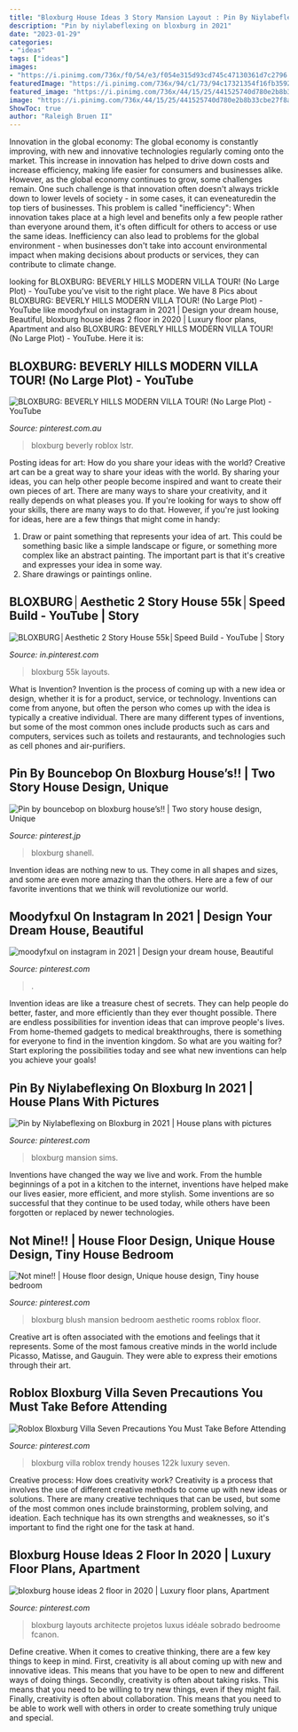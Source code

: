 ```yaml
---
title: "Bloxburg House Ideas 3 Story Mansion Layout : Pin By Niylabeflexing On Bloxburg In 2021"
description: "Pin by niylabeflexing on bloxburg in 2021"
date: "2023-01-29"
categories:
- "ideas"
tags: ["ideas"]
images:
- "https://i.pinimg.com/736x/f0/54/e3/f054e315d93cd745c47130361d7c2796.jpg"
featuredImage: "https://i.pinimg.com/736x/94/c1/73/94c17321354f16fb3592c85164043ff9.jpg"
featured_image: "https://i.pinimg.com/736x/44/15/25/441525740d780e2b8b33cbe27f8a7c89.jpg"
image: "https://i.pinimg.com/736x/44/15/25/441525740d780e2b8b33cbe27f8a7c89.jpg"
ShowToc: true
author: "Raleigh Bruen II"
---
```



Innovation in the global economy:
The global economy is constantly improving, with new and innovative technologies regularly coming onto the market. This increase in innovation has helped to drive down costs and increase efficiency, making life easier for consumers and businesses alike. However, as the global economy continues to grow, some challenges remain. One such challenge is that innovation often doesn't always trickle down to lower levels of society - in some cases, it can eveneaturedin the top tiers of businesses. This problem is called "inefficiency": When innovation takes place at a high level and benefits only a few people rather than everyone around them, it's often difficult for others to access or use the same ideas. Inefficiency can also lead to problems for the global environment - when businesses don't take into account environmental impact when making decisions about products or services, they can contribute to climate change.

	

		
looking for BLOXBURG: BEVERLY HILLS MODERN VILLA TOUR! (No Large Plot) - YouTube you've visit to the right place. We have 8 Pics about BLOXBURG: BEVERLY HILLS MODERN VILLA TOUR! (No Large Plot) - YouTube like moodyfxul on instagram in 2021 | Design your dream house, Beautiful, bloxburg house ideas 2 floor in 2020 | Luxury floor plans, Apartment and also BLOXBURG: BEVERLY HILLS MODERN VILLA TOUR! (No Large Plot) - YouTube. Here it is:
		
    
## BLOXBURG: BEVERLY HILLS MODERN VILLA TOUR! (No Large Plot) - YouTube

<img loading=lazy src="https://i.pinimg.com/736x/a2/e5/65/a2e565fa8e6c4b20d3bd20365a99b519.jpg" onerror="this.onerror=null;this.src='https://tse1.mm.bing.net/th?id=OIP.3vYHy3mk1Af18vWl0mMrsgHaEK&amp;pid=15.1';" alt="BLOXBURG: BEVERLY HILLS MODERN VILLA TOUR! (No Large Plot) - YouTube">

_Source: pinterest.com.au_

>bloxburg beverly roblox lstr. 

	

Posting ideas for art: How do you share your ideas with the world?
Creative art can be a great way to share your ideas with the world. By sharing your ideas, you can help other people become inspired and want to create their own pieces of art. There are many ways to share your creativity, and it really depends on what pleases you. If you're looking for ways to show off your skills, there are many ways to do that. However, if you're just looking for ideas, here are a few things that might come in handy: 
1) Draw or paint something that represents your idea of art. This could be something basic like a simple landscape or figure, or something more complex like an abstract painting. The important part is that it's creative and expresses your idea in some way. 
2) Share drawings or paintings online.

    
## BLOXBURG│Aesthetic 2 Story House 55k│Speed Build - YouTube | Story

<img loading=lazy src="https://i.pinimg.com/736x/75/6a/3b/756a3b83bce8b827658be315442d2c17.jpg" onerror="this.onerror=null;this.src='https://tse1.mm.bing.net/th?id=OIP.7uiUy5hmRhitdi1uXUSJqwHaFj&amp;pid=15.1';" alt="BLOXBURG│Aesthetic 2 Story House 55k│Speed Build - YouTube | Story">

_Source: in.pinterest.com_

>bloxburg 55k layouts. 

	

What is Invention?
Invention is the process of coming up with a new idea or design, whether it is for a product, service, or technology. Inventions can come from anyone, but often the person who comes up with the idea is typically a creative individual. There are many different types of inventions, but some of the most common ones include products such as cars and computers, services such as toilets and restaurants, and technologies such as cell phones and air-purifiers.

    
## Pin By Bouncebop On Bloxburg House’s!! | Two Story House Design, Unique

<img loading=lazy src="https://i.pinimg.com/736x/f0/54/e3/f054e315d93cd745c47130361d7c2796.jpg" onerror="this.onerror=null;this.src='https://tse4.mm.bing.net/th?id=OIP.GR-IM5A7JLWaL_QUlqFZvAHaEG&amp;pid=15.1';" alt="Pin by bouncebop on bloxburg house’s!! | Two story house design, Unique">

_Source: pinterest.jp_

>bloxburg shanell. 

	

Invention ideas are nothing new to us. They come in all shapes and sizes, and some are even more amazing than the others. Here are a few of our favorite inventions that we think will revolutionize our world.

    
## Moodyfxul On Instagram In 2021 | Design Your Dream House, Beautiful

<img loading=lazy src="https://i.pinimg.com/736x/ac/ae/30/acae3028ff8f3eaa9bcf6be54e91f6bb.jpg" onerror="this.onerror=null;this.src='https://tse4.mm.bing.net/th?id=OIP._F60Lx9DiBI2eBgVKmR4lAHaEk&amp;pid=15.1';" alt="moodyfxul on instagram in 2021 | Design your dream house, Beautiful">

_Source: pinterest.com_

>. 

	

Invention ideas are like a treasure chest of secrets. They can help people do better, faster, and more efficiently than they ever thought possible. There are endless possibilities for invention ideas that can improve people's lives. From home-themed gadgets to medical breakthroughs, there is something for everyone to find in the invention kingdom. So what are you waiting for? Start exploring the possibilities today and see what new inventions can help you achieve your goals!

    
## Pin By Niylabeflexing On Bloxburg In 2021 | House Plans With Pictures

<img loading=lazy src="https://i.pinimg.com/736x/44/15/25/441525740d780e2b8b33cbe27f8a7c89.jpg" onerror="this.onerror=null;this.src='https://tse2.mm.bing.net/th?id=OIP.U3_qc_RKY8hGqDm3WA4RVAHaE8&amp;pid=15.1';" alt="Pin by Niylabeflexing on Bloxburg in 2021 | House plans with pictures">

_Source: pinterest.com_

>bloxburg mansion sims. 

	

Inventions have changed the way we live and work. From the humble beginnings of a pot in a kitchen to the internet, inventions have helped make our lives easier, more efficient, and more stylish. Some inventions are so successful that they continue to be used today, while others have been forgotten or replaced by newer technologies.

    
## Not Mine!! | House Floor Design, Unique House Design, Tiny House Bedroom

<img loading=lazy src="https://i.pinimg.com/736x/94/c1/73/94c17321354f16fb3592c85164043ff9.jpg" onerror="this.onerror=null;this.src='https://tse1.mm.bing.net/th?id=OIP.JyexfLPjwfGS1knj4B2dmQHaEK&amp;pid=15.1';" alt="Not mine!! | House floor design, Unique house design, Tiny house bedroom">

_Source: pinterest.com_

>bloxburg blush mansion bedroom aesthetic rooms roblox floor. 

	

Creative art is often associated with the emotions and feelings that it represents. Some of the most famous creative minds in the world include Picasso, Matisse, and Gauguin. They were able to express their emotions through their art.

    
## Roblox Bloxburg Villa Seven Precautions You Must Take Before Attending

<img loading=lazy src="https://i.pinimg.com/736x/c8/ce/4f/c8ce4f7bdb56cebfd77711f5d6ee4d1e.jpg" onerror="this.onerror=null;this.src='https://tse3.mm.bing.net/th?id=OIP.GfghnZk_NtGpb2sg-6M6TgHaEK&amp;pid=15.1';" alt="Roblox Bloxburg Villa Seven Precautions You Must Take Before Attending">

_Source: pinterest.com_

>bloxburg villa roblox trendy houses 122k luxury seven. 

	

Creative process: How does creativity work?
Creativity is a process that involves the use of different creative methods to come up with new ideas or solutions. There are many creative techniques that can be used, but some of the most common ones include brainstorming, problem solving, and ideation. Each technique has its own strengths and weaknesses, so it's important to find the right one for the task at hand.

    
## Bloxburg House Ideas 2 Floor In 2020 | Luxury Floor Plans, Apartment

<img loading=lazy src="https://i.pinimg.com/736x/7f/91/78/7f91786ddfe21c564d8c5d1d39327ab5.jpg" onerror="this.onerror=null;this.src='https://tse2.mm.bing.net/th?id=OIP.jeG_eU8WywE8qbG-K_OBpgAAAA&amp;pid=15.1';" alt="bloxburg house ideas 2 floor in 2020 | Luxury floor plans, Apartment">

_Source: pinterest.com_

>bloxburg layouts architecte projetos luxus idéale sobrado bedroome fcanon. 

	

Define creative.
When it comes to creative thinking, there are a few key things to keep in mind. First, creativity is all about coming up with new and innovative ideas. This means that you have to be open to new and different ways of doing things. Secondly, creativity is often about taking risks. This means that you need to be willing to try new things, even if they might fail. Finally, creativity is often about collaboration. This means that you need to be able to work well with others in order to create something truly unique and special.

